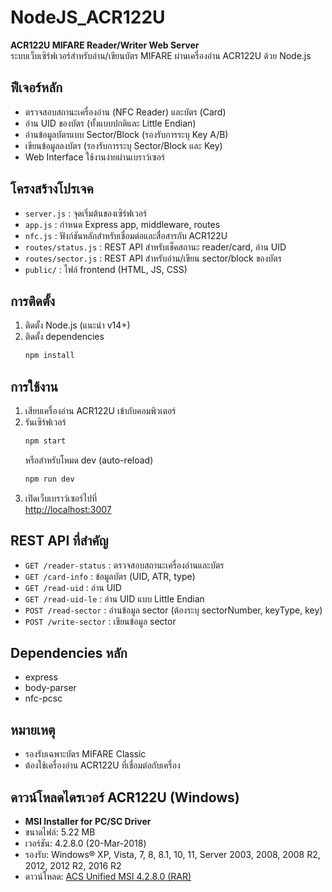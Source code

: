 # NodeJS_ACR122U

**ACR122U MIFARE Reader/Writer Web Server**  
ระบบเว็บเซิร์ฟเวอร์สำหรับอ่าน/เขียนบัตร MIFARE ผ่านเครื่องอ่าน ACR122U ด้วย Node.js

## ฟีเจอร์หลัก

- ตรวจสอบสถานะเครื่องอ่าน (NFC Reader) และบัตร (Card)
- อ่าน UID ของบัตร (ทั้งแบบปกติและ Little Endian)
- อ่านข้อมูลบัตรแบบ Sector/Block (รองรับการระบุ Key A/B)
- เขียนข้อมูลลงบัตร (รองรับการระบุ Sector/Block และ Key)
- Web Interface ใช้งานง่ายผ่านเบราว์เซอร์

## โครงสร้างโปรเจค

- `server.js` : จุดเริ่มต้นของเซิร์ฟเวอร์
- `app.js` : กำหนด Express app, middleware, routes
- `nfc.js` : ฟังก์ชันหลักสำหรับเชื่อมต่อและสื่อสารกับ ACR122U
- `routes/status.js` : REST API สำหรับเช็คสถานะ reader/card, อ่าน UID
- `routes/sector.js` : REST API สำหรับอ่าน/เขียน sector/block ของบัตร
- `public/` : ไฟล์ frontend (HTML, JS, CSS)

## การติดตั้ง

1. ติดตั้ง Node.js (แนะนำ v14+)
2. ติดตั้ง dependencies
   ```bash
   npm install
   ```

## การใช้งาน

1. เสียบเครื่องอ่าน ACR122U เข้ากับคอมพิวเตอร์
2. รันเซิร์ฟเวอร์
   ```bash
   npm start
   ```
   หรือสำหรับโหมด dev (auto-reload)
   ```bash
   npm run dev
   ```
3. เปิดเว็บเบราว์เซอร์ไปที่  
   [http://localhost:3007](http://localhost:3007)

## REST API ที่สำคัญ

- `GET /reader-status` : ตรวจสอบสถานะเครื่องอ่านและบัตร
- `GET /card-info` : ข้อมูลบัตร (UID, ATR, type)
- `GET /read-uid` : อ่าน UID
- `GET /read-uid-le` : อ่าน UID แบบ Little Endian
- `POST /read-sector` : อ่านข้อมูล sector (ต้องระบุ sectorNumber, keyType, key)
- `POST /write-sector` : เขียนข้อมูล sector

## Dependencies หลัก

- express
- body-parser
- nfc-pcsc

## หมายเหตุ

- รองรับเฉพาะบัตร MIFARE Classic
- ต้องใช้เครื่องอ่าน ACR122U ที่เชื่อมต่อกับเครื่อง 

## ดาวน์โหลดไดรเวอร์ ACR122U (Windows)

- **MSI Installer for PC/SC Driver**
- ขนาดไฟล์: 5.22 MB
- เวอร์ชัน: 4.2.8.0 (20-Mar-2018)
- รองรับ: Windows® XP, Vista, 7, 8, 8.1, 10, 11, Server 2003, 2008, 2008 R2, 2012, 2012 R2, 2016 R2
- ดาวน์โหลด: [ACS Unified MSI 4.2.8.0 (RAR)](https://www.acs.com.hk/download-driver-unified/9840/ACS-Unified-MSI-4280.rar) 